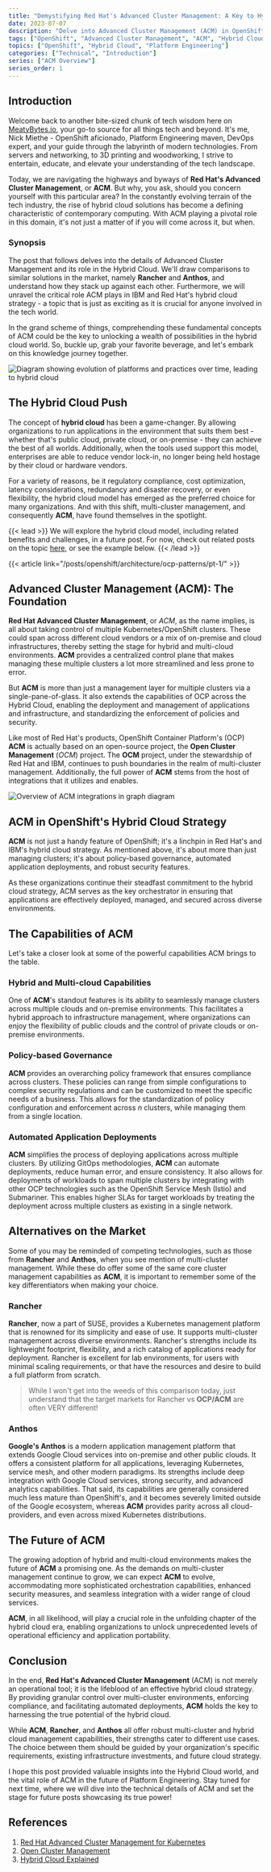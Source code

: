 ```yaml
---
title: "Demystifying Red Hat's Advanced Cluster Management: A Key to Hybrid Cloud Strategy"
date: 2023-07-07
description: "Delve into Advanced Cluster Management (ACM) in OpenShift to understand the hybrid cloud push in the industry, compare it to Rancher and Anthos, and uncover the critical role of ACM in IBM and Red Hat's hybrid cloud strategy."
tags: ["OpenShift", "Advanced Cluster Management", "ACM", "Hybrid Cloud", "Rancher", "Anthos", "IBM", "Red Hat", "DevOps", "Multi-cluster Management",]
topics: ["OpenShift", "Hybrid Cloud", "Platform Engineering"]
categories: ["Technical", "Introduction"]
series: ["ACM Overview"]
series_order: 1
---
```


## Introduction

Welcome back to another bite-sized chunk of tech wisdom here on [MeatyBytes.io](/), your go-to source for all things tech and beyond. It's me, Nick Miethe - OpenShift aficionado, Platform Engineering maven, DevOps expert, and your guide through the labyrinth of modern technologies. From servers and networking, to 3D printing and woodworking, I strive to entertain, educate, and elevate your understanding of the tech landscape.

Today, we are navigating the highways and byways of **Red Hat's Advanced Cluster Management**, or **ACM**. But why, you ask, should you concern yourself with this particular area? In the constantly evolving terrain of the tech industry, the rise of hybrid cloud solutions has become a defining characteristic of contemporary computing. With ACM playing a pivotal role in this domain, it's not just a matter of if you will come across it, but when.

### Synopsis

The post that follows delves into the details of Advanced Cluster Management and its role in the Hybrid Cloud. We'll draw comparisons to similar solutions in the market, namely **Rancher** and **Anthos**, and understand how they stack up against each other. Furthermore, we will unravel the critical role ACM plays in IBM and Red Hat's hybrid cloud strategy - a topic that is just as exciting as it is crucial for anyone involved in the tech world.

In the grand scheme of things, comprehending these fundamental concepts of ACM could be the key to unlocking a wealth of possibilities in the hybrid cloud world. So, buckle up, grab your favorite beverage, and let's embark on this knowledge journey together.

![Diagram showing evolution of platforms and practices over time, leading to hybrid cloud](Multicluster%20mgmt%20challenges%20-%20w.png "Evolution of Workloads and Environments over time")

## The Hybrid Cloud Push

The concept of **hybrid cloud** has been a game-changer. By allowing organizations to run applications in the environment that suits them best - whether that's public cloud, private cloud, or on-premise - they can achieve the best of all worlds. Additionally, when the tools used support this model, enterprises are able to reduce vendor lock-in, no longer being held hostage by their cloud or hardware vendors.

For a variety of reasons, be it regulatory compliance, cost optimization, latency considerations, redundancy and disaster recovery, or even flexibility, the hybrid cloud model has emerged as the preferred choice for many organizations. And with this shift, multi-cluster management, and consequently **ACM**, have found themselves in the spotlight.

{{< lead >}}
We will explore the hybrid cloud model, including related benefits and challenges, in a future post. For now, check out related posts on the topic [here](/tags/hybrid-cloud/), or see the example below.
{{< /lead >}}

{{< article link="/posts/openshift/architecture/ocp-patterns/pt-1/" >}}

## Advanced Cluster Management (ACM): The Foundation

**Red Hat Advanced Cluster Management**, or *ACM*, as the name implies, is all about taking control of multiple Kubernetes/OpenShift clusters. These could span across different cloud vendors or a mix of on-premise and cloud infrastructures, thereby setting the stage for hybrid and multi-cloud environments. **ACM** provides a centralized control plane that makes managing these multiple clusters a lot more streamlined and less prone to error.

But **ACM** is more than just a management layer for multiple clusters via a single-pane-of-glass. It also extends the capabilities of OCP across the Hybrid Cloud, enabling the deployment and management of applications and infrastructure, and standardizing the enforcement of policies and security.

Like most of Red Hat's products, OpenShift Container Platform's (OCP) **ACM** is actually based on an open-source project, the **Open Cluster Management** (*OCM*) project. The **OCM** project, under the stewardship of Red Hat and IBM, continues to push boundaries in the realm of multi-cluster management. Additionally, the full power of **ACM** stems from the host of integrations that it utilizes and enables.

![Overview of ACM integrations in graph diagram](acm-ecosystem.png "ACM Integrations and Enabled Environments")

## ACM in OpenShift's Hybrid Cloud Strategy

**ACM** is not just a handy feature of OpenShift; it's a linchpin in Red Hat's and IBM's hybrid cloud strategy. As mentioned above, it's about more than just managing clusters; it's about policy-based governance, automated application deployments, and robust security features.

As these organizations continue their steadfast commitment to the hybrid cloud strategy, ACM serves as the key orchestrator in ensuring that applications are effectively deployed, managed, and secured across diverse environments.

## The Capabilities of ACM

Let's take a closer look at some of the powerful capabilities ACM brings to the table.

### Hybrid and Multi-cloud Capabilities

One of **ACM**'s standout features is its ability to seamlessly manage clusters across multiple clouds and on-premise environments. This facilitates a hybrid approach to infrastructure management, where organizations can enjoy the flexibility of public clouds and the control of private clouds or on-premise environments.

### Policy-based Governance

**ACM** provides an overarching policy framework that ensures compliance across clusters. These policies can range from simple configurations to complex security regulations and can be customized to meet the specific needs of a business. This allows for the standardization of policy configuration and enforcement across *n* clusters, while managing them from a single location.

### Automated Application Deployments

**ACM** simplifies the process of deploying applications across multiple clusters. By utilizing GitOps methodologies, **ACM** can automate deployments, reduce human error, and ensure consistency. It also allows for deployments of workloads to span multiple clusters by integrating with other OCP technologies such as the OpenShift Service Mesh (Istio) and Submariner. This enables higher SLAs for target workloads by treating the deployment across multiple clusters as existing in a single network.

## Alternatives on the Market

Some of you may be reminded of competing technologies, such as those from **Rancher** and **Anthos**, when you see mention of multi-cluster management. While these do offer some of the same core cluster management capabilities as **ACM**, it is important to remember some of the key differentiators when making your choice.

### Rancher

**Rancher**, now a part of SUSE, provides a Kubernetes management platform that is renowned for its simplicity and ease of use. It supports multi-cluster management across diverse environments. Rancher's strengths include its lightweight footprint, flexibility, and a rich catalog of applications ready for deployment. Rancher is excellent for lab environments, for users with minimal scaling requirements, or that have the resources and desire to build a full platform from scratch.

> While I won't get into the weeds of this comparison today, just understand that the target markets for Rancher vs **OCP/ACM** are often VERY different!

### Anthos

**Google's Anthos** is a modern application management platform that extends Google Cloud services into on-premise and other public clouds. It offers a consistent platform for all applications, leveraging Kubernetes, service mesh, and other modern paradigms. Its strengths include deep integration with Google Cloud services, strong security, and advanced analytics capabilities. That said, its capabilities are generally considered much less mature than OpenShift's, and it becomes severely limited outside of the Google ecosystem, whereas **ACM** provides parity across all cloud-providers, and even across mixed Kubernetes distributions.

## The Future of ACM

The growing adoption of hybrid and multi-cloud environments makes the future of **ACM** a promising one. As the demands on multi-cluster management continue to grow, we can expect **ACM** to evolve, accommodating more sophisticated orchestration capabilities, enhanced security measures, and seamless integration with a wider range of cloud services.

**ACM**, in all likelihood, will play a crucial role in the unfolding chapter of the hybrid cloud era, enabling organizations to unlock unprecedented levels of operational efficiency and application portability.

## Conclusion

In the end, **Red Hat's Advanced Cluster Management** (ACM) is not merely an operational tool; it is the lifeblood of an effective hybrid cloud strategy. By providing granular control over multi-cluster environments, enforcing compliance, and facilitating automated deployments, **ACM** holds the key to harnessing the true potential of the hybrid cloud.

While **ACM**, **Rancher**, and **Anthos** all offer robust multi-cluster and hybrid cloud management capabilities, their strengths cater to different use cases. The choice between them should be guided by your organization's specific requirements, existing infrastructure investments, and future cloud strategy.

I hope this post provided valuable insights into the Hybrid Cloud world, and the vital role of ACM in the future of Platform Engineering. Stay tuned for next time, where we will dive into the technical details of ACM and set the stage for future posts showcasing its true power!

## References

1. [Red Hat Advanced Cluster Management for Kubernetes](https://www.redhat.com/en/technologies/management/advanced-cluster-management)
2. [Open Cluster Management](https://open-cluster-management.io/)
3. [Hybrid Cloud Explained](https://www.ibm.com/cloud/learn/hybrid-cloud)
